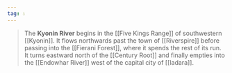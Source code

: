```yaml
---
tag: 💧
---
```

> The **Kyonin River** begins in the [[Five Kings Range]] of southwestern [[Kyonin]]. It flows northwards past the town of [[Riverspire]] before passing into the [[Fierani Forest]], where it spends the rest of its run. It turns eastward north of the [[Century Root]] and finally empties into the [[Endowhar River]] west of the capital city of [[Iadara]].








